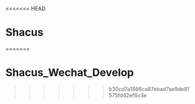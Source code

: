 <<<<<<< HEAD
# Shacus

=======
# Shacus_Wechat_Develop
>>>>>>> b30cd7a1866ca87ebad7ae9de81575fd42ef6c3e
